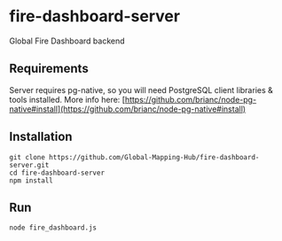 # fire-dashboard-server
 Global Fire Dashboard backend

## Requirements
Server requires pg-native, so you will need PostgreSQL client libraries & tools installed. More info here: [https://github.com/brianc/node-pg-native#install](https://github.com/brianc/node-pg-native#install)

## Installation
```shell
git clone https://github.com/Global-Mapping-Hub/fire-dashboard-server.git
cd fire-dashboard-server
npm install
```

## Run
```shell
node fire_dashboard.js
```
